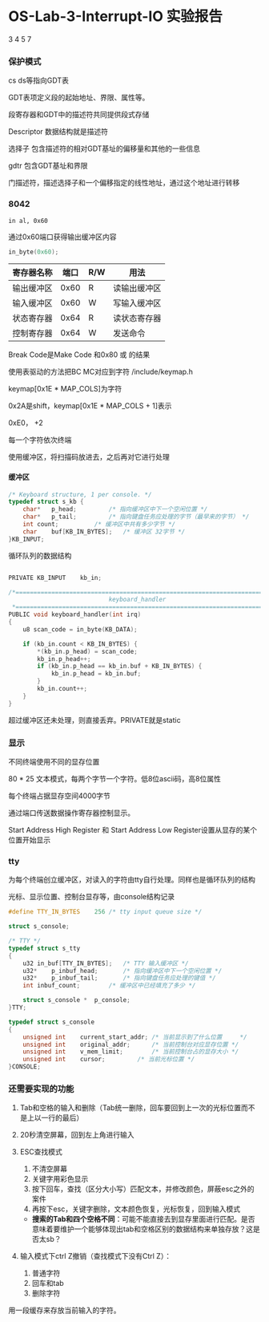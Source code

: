 # OS-Lab-3-Interrupt-IO 实验报告

3 4 5 7

### 保护模式

cs ds等指向GDT表

GDT表项定义段的起始地址、界限、属性等。

段寄存器和GDT中的描述符共同提供段式存储

Descriptor 数据结构就是描述符

选择子 包含描述符的相对GDT基址的偏移量和其他的一些信息

gdtr 包含GDT基址和界限

门描述符，描述选择子和一个偏移指定的线性地址，通过这个地址进行转移

### 8042

```ass
in al, 0x60
```

通过0x60端口获得输出缓冲区内容

```C
in_byte(0x60);
```

| 寄存器名称 | 端口 | R/W  | 用法         |
| ---------- | ---- | ---- | ------------ |
| 输出缓冲区 | 0x60 | R    | 读输出缓冲区 |
| 输入缓冲区 | 0x60 | W    | 写输入缓冲区 |
| 状态寄存器 | 0x64 | R    | 读状态寄存器 |
| 控制寄存器 | 0x64 | W    | 发送命令     |

Break Code是Make Code 和0x80 或 的结果

使用表驱动的方法把BC MC对应到字符 /include/keymap.h

keymap[0x1E * MAP_COLS]为字符

0x2A是shift，keymap[0x1E * MAP_COLS + 1]表示

0xE0， +2

每一个字符依次终端

使用缓冲区，将扫描码放进去，之后再对它进行处理

#### 缓冲区



```C
/* Keyboard structure, 1 per console. */
typedef struct s_kb {
	char*	p_head;			/* 指向缓冲区中下一个空闲位置 */
	char*	p_tail;			/* 指向键盘任务应处理的字节（最早来的字节） */
	int	count;			/* 缓冲区中共有多少字节 */
	char	buf[KB_IN_BYTES];	/* 缓冲区 32字节 */
}KB_INPUT;
```

循环队列的数据结构

```C

PRIVATE KB_INPUT	kb_in;

/*======================================================================*
                            keyboard_handler
 *======================================================================*/
PUBLIC void keyboard_handler(int irq)
{
	u8 scan_code = in_byte(KB_DATA);

	if (kb_in.count < KB_IN_BYTES) {
		*(kb_in.p_head) = scan_code;
		kb_in.p_head++;
		if (kb_in.p_head == kb_in.buf + KB_IN_BYTES) {
			kb_in.p_head = kb_in.buf;
		}
		kb_in.count++;
	}
}
```

超过缓冲区还未处理，则直接丢弃。PRIVATE就是static

### 显示

不同终端使用不同的显存位置

80 * 25 文本模式，每两个字节一个字符。低8位ascii码，高8位属性

每个终端占据显存空间4000字节

通过端口传送数据操作寄存器控制显示。

Start Address High Register 和 Start Address Low Register设置从显存的某个位置开始显示

### tty

为每个终端创立缓冲区，对读入的字符由tty自行处理。同样也是循环队列的结构

光标、显示位置、控制台显存等，由console结构记录

```C
#define TTY_IN_BYTES	256	/* tty input queue size */

struct s_console;

/* TTY */
typedef struct s_tty
{
	u32	in_buf[TTY_IN_BYTES];	/* TTY 输入缓冲区 */
	u32*	p_inbuf_head;		/* 指向缓冲区中下一个空闲位置 */
	u32*	p_inbuf_tail;		/* 指向键盘任务应处理的键值 */
	int	inbuf_count;		/* 缓冲区中已经填充了多少 */

	struct s_console *	p_console;
}TTY;
```

```C
typedef struct s_console
{
	unsigned int	current_start_addr;	/* 当前显示到了什么位置	  */
	unsigned int	original_addr;		/* 当前控制台对应显存位置 */
	unsigned int	v_mem_limit;		/* 当前控制台占的显存大小 */
	unsigned int	cursor;			/* 当前光标位置 */
}CONSOLE;
```

### 还需要实现的功能

1. Tab和空格的输入和删除（Tab统一删除，回车要回到上一次的光标位置而不是上以一行的最后）

2. 20秒清空屏幕，回到左上角进行输入

3. ESC查找模式
   1. 不清空屏幕
   2. 关键字用彩色显示
   3. 按下回车，查找（区分大小写）匹配文本，并修改颜色，屏蔽esc之外的案件
   4. 再按下esc，关键字删除，文本颜色恢复，光标恢复，回到输入模式
   
   * **搜索的Tab和四个空格不同**：可能不能直接去到显存里面进行匹配。是否意味着要维护一个能够体现出tab和空格区别的数据结构来单独存放？这是否太sb？
   
4. 输入模式下ctrl Z撤销（查找模式下没有Ctrl Z）：

   1. 普通字符
   2. 回车和tab
   3. 删除字符

 

用一段缓存来存放当前输入的字符。